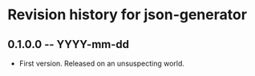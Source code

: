 # Revision history for json-generator

## 0.1.0.0 -- YYYY-mm-dd

* First version. Released on an unsuspecting world.
